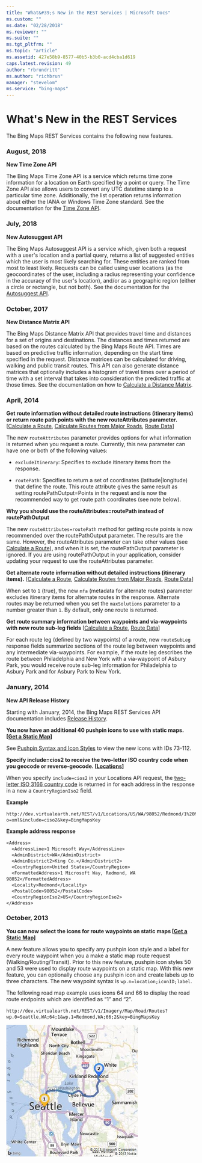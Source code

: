 ```yaml
---
title: "What&#39;s New in the REST Services | Microsoft Docs"
ms.custom: ""
ms.date: "02/28/2018"
ms.reviewer: ""
ms.suite: ""
ms.tgt_pltfrm: ""
ms.topic: "article"
ms.assetid: 427e58b9-8577-40b5-b3b0-acd4cba1d619
caps.latest.revision: 49
author: "rbrundritt"
ms.author: "richbrun"
manager: "stevelom"
ms.service: "bing-maps"
---
```

# What's New in the REST Services

The Bing Maps REST Services contains the following new features.  
 
### August, 2018

**New Time Zone API**

The Bing Maps Time Zone API is a service which returns time zone information for a location on Earth specified by a point or query. The Time Zone API also allows users to convert any UTC datetime stamp to a particular time zone. Additionally, the list operation returns information about either the IANA or Windows Time Zone standard. See the documentation for the [Time Zone API](timezone/index.md).
  
### July, 2018
 
 **New Autosuggest API**
 
The Bing Maps Autosuggest API is a service which, given both a request with a user's location and a partial query, returns a list of suggested entities which the user is most likely searching for. These entities are ranked from most to least likely. Requests can be called using user locations (as the geocoordinates of the user, including a radius representing your confidence in the accuracy of the user's location), and/or as a geographic region (either a circle or rectangle, but not both). See the documentation for the [Autosuggest API](autosuggest.md).

 ### October, 2017
  
 **New Distance Matrix API**  
  
 The Bing Maps Distance Matrix API that provides travel time and distances for a set of origins and destinations. The distances and times returned are based on the routes calculated by the Bing Maps Route API. Times are based on predictive traffic information, depending on the start time specified in the request. Distance matrices can be calculated for driving, walking and public transit routes. This API can also generate distance matrices that optionally includes a histogram of travel times over a period of time with a set interval that takes into consideration the predicted traffic at those times. See the documentation on how to [Calculate a Distance Matrix](routes/calculate-a-distance-matrix.md).  
  
 ### April, 2014
  
 **Get route information without detailed route instructions (itinerary items) or return route path points with the new routeAttributes parameter.** [[Calculate a Route](routes/calculate-a-route.md), [Calculate Routes from Major Roads](routes/calculate-routes-from-major-roads.md), [Route Data](routes/route-data.md)]  
  
 The new `routeAttributes` parameter provides options for what information is returned when you request a route. Currently, this new parameter can have one or both of the following values:  
  
-   `excludeItinerary`: Specifies to exclude itinerary items from the response.  
  
-   `routePath`: Specifies to return a set of coordinates (latitude&#124;longitude) that define the route. This route attribute gives the same result as setting routePathOutput=Points in the request and is now the recommended way to get route path coordinates (see note below).  
  
 **Why you should use the routeAttributes=routePath instead of routePathOutput**  
  
 The new `routeAttributes=routePath` method for getting route points is now recommended over the routePathOutput parameter. The results are the same. However, the routeAttributes parameter can take other values (see [Calculate a Route](routes/calculate-a-route.md)), and when it is set, the routePathOutput parameter is ignored. If you are using routePathOutput in your application, consider updating your request to use the routeAttributes parameter.  
  
 **Get alternate route information without detailed instructions (itinerary items).** [[Calculate a Route](routes/calculate-a-route.md), [Calculate Routes from Major Roads](routes/calculate-routes-from-major-roads.md), [Route Data](routes/route-data.md)]  
  
 When set to `1` (true), the new `mfa` (metadata for alternate routes) parameter excludes itinerary items for alternate routes in the response. Alternate routes may be returned when you set the `maxSolutions` parameter to a number greater than `1`. By default, only one route is returned.  
  
 **Get route summary information between waypoints and via-waypoints with new route sub-leg fields** [[Calculate a Route](routes/calculate-a-route.md), [Route Data](routes/route-data.md)]  
  
 For each route leg (defined by two waypoints) of a route, new `routeSubLeg` response fields summarize sections of the route leg between waypoints and any intermediate via-waypoints. For example, if the route leg describes the route between Philadelphia and New York with a via-waypoint of Asbury Park, you would receive route sub-leg information for Philadelphia to Asbury Park and for Asbury Park to New York.  
  
 ### January, 2014 
  
 **New API Release History**  
  
 Starting with January, 2014, the Bing Maps REST Services API documentation includes [Release History](release-history.md).  
  
 **You now have an additional 40 pushpin icons to use with static maps. [[Get a Static Map](imagery/get-a-static-map.md)]**  
  
 See [Pushpin Syntax and Icon Styles](../rest-services/common-parameters-and-types/pushpin-syntax-and-icon-styles.md) to view the new icons with IDs 73-112.  
  
 **Specify include=cios2 to receive the two-letter ISO country code when you geocode or reverse-geocode. [[Locations](locations/index.md)]**  
  
 When you specify `include=cios2` in your Locations API request, the [two-letter ISO 3166 country code](http://www.iso.org/iso/country_codes.htm) is returned in for each address in the response in a new a `CountryRegionIso2` field.  
  
 **Example**  
  
```  
http://dev.virtualearth.net/REST/v1/Locations/US/WA/98052/Redmond/1%20Microsoft%20Way?o=xml&include=ciso2&key=BingMapsKey  
```  
  
 **Example address response**  
  
```  
<Address>  
  <AddressLine>1 Microsoft Way</AddressLine>  
  <AdminDistrict>WA</AdminDistrict>  
  <AdminDistrict2>King Co.</AdminDistrict2>  
  <CountryRegion>United States</CountryRegion>  
  <FormattedAddress>1 Microsoft Way, Redmond, WA 98052</FormattedAddress>  
  <Locality>Redmond</Locality>  
  <PostalCode>98052</PostalCode>  
  <CountryRegionIso2>US</CountryRegionIso2>  
</Address>  
```  
  
### October, 2013
  
 **You can now select the icons for route waypoints on static maps [[Get a Static Map](imagery/get-a-static-map.md)]**  
  
 A new feature allows you to specify any pushpin icon style and a label for every route waypoint when you a make a static map route request (Walking/Routing/Transit). Prior to this new feature, pushpin icon styles 50 and 53 were used to display route waypoints on a static map. With this new feature, you can optionally choose any pushpin icon and create labels up to three characters. The new waypoint syntax is `wp.n=location;iconID;label`.  
  
 The following road map example uses icons 64 and 66 to display the road route endpoints which are identified as “1” and “2”.  
  
```  
http://dev.virtualearth.net/REST/v1/Imagery/Map/Road/Routes?wp.0=Seattle,WA;64;1&wp.1=Redmond,WA;66;2&key=BingMapsKey  
```  
  
 ![Static map with route overlay](media/rest-routeonmapsimplesea2red.jpg "Static map with route overlay")